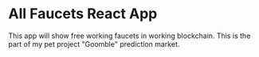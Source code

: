 # All Faucets React App
This app will show free working faucets in working blockchain.
This is the part of my pet project "Goomble" prediction market.
